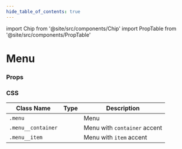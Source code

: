 ```yaml
---
hide_table_of_contents: true
---
```


import Chip from '@site/src/components/Chip'
import PropTable from '@site/src/components/PropTable'

# Menu

### Props

<PropTable displayName="Menu"/>

### CSS

| Class Name         | Type                   | Description                  |
| ------------------ | ---------------------- | ---------------------------- |
| `.menu`            | <Chip />               | Menu                         |
| `.menu__container` | <Chip type='variant'/> | Menu with `container` accent |
| `.menu__item`      | <Chip type='variant'/> | Menu with `item` accent      |

